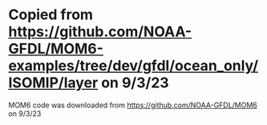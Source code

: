 # Copied from https://github.com/NOAA-GFDL/MOM6-examples/tree/dev/gfdl/ocean_only/ISOMIP/layer on 9/3/23

MOM6 code was downloaded from https://github.com/NOAA-GFDL/MOM6 on 9/3/23
